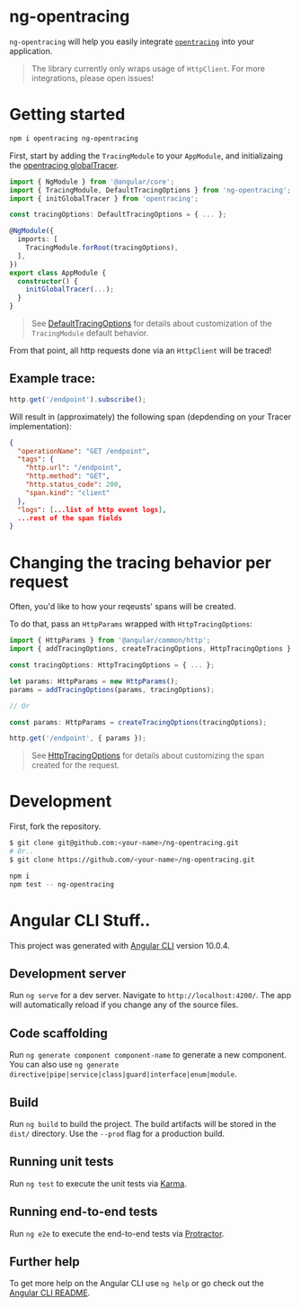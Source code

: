 # ng-opentracing

`ng-opentracing` will help you easily integrate [`opentracing`](https://opentracing.io/) into your application.

> The library currently only wraps usage of `HttpClient`. For more integrations, please open issues!

# Getting started

```sh
npm i opentracing ng-opentracing
```

First, start by adding the `TracingModule` to your `AppModule`, and initializaing the [opentracing globalTracer](https://github.com/opentracing/opentracing-javascript#global-tracer).

```ts
import { NgModule } from '@angular/core';
import { TracingModule, DefaultTracingOptions } from 'ng-opentracing';
import { initGlobalTracer } from 'opentracing';

const tracingOptions: DefaultTracingOptions = { ... };

@NgModule({
  imports: [
    TracingModule.forRoot(tracingOptions),
  ],
})
export class AppModule {
  constructor() {
    initGlobalTracer(...);
  }
}
```

> See [DefaultTracingOptions](projects/ng-opentracing/src/lib/default-options.ts) for details about customization of the `TracingModule` default behavior.

From that point, all http requests done via an `HttpClient` will be traced!

## Example trace:

```ts
http.get('/endpoint').subscribe();
```

Will result in (approximately) the following span (depdending on your Tracer implementation):

```json
{
  "operationName": "GET /endpoint",
  "tags": {
    "http.url": "/endpoint",
    "http.method": "GET",
    "http.status_code": 200,
    "span.kind": "client"
  },
  "logs": [...list of http event logs],
  ...rest of the span fields
}
```

# Changing the tracing behavior per request

Often, you'd like to how your reqeusts' spans will be created.

To do that, pass an `HttpParams` wrapped with `HttpTracingOptions`:

```ts
import { HttpParams } from '@angular/common/http';
import { addTracingOptions, createTracingOptions, HttpTracingOptions } from 'ng-opentracing';

const tracingOptions: HttpTracingOptions = { ... };

let params: HttpParams = new HttpParams();
params = addTracingOptions(params, tracingOptions);

// Or

const params: HttpParams = createTracingOptions(tracingOptions);

http.get('/endpoint', { params });
```

> See [HttpTracingOptions](projects/ng-opentracing/src/lib/request-options.ts) for details about customizing the span created for the request.

# Development

First, fork the repository.

```sh
$ git clone git@github.com:<your-name>/ng-opentracing.git
# Or..
$ git clone https://github.com/<your-name>/ng-opentracing.git

npm i
npm test -- ng-opentracing
```

# Angular CLI Stuff..

This project was generated with [Angular CLI](https://github.com/angular/angular-cli) version 10.0.4.

## Development server

Run `ng serve` for a dev server. Navigate to `http://localhost:4200/`. The app will automatically reload if you change any of the source files.

## Code scaffolding

Run `ng generate component component-name` to generate a new component. You can also use `ng generate directive|pipe|service|class|guard|interface|enum|module`.

## Build

Run `ng build` to build the project. The build artifacts will be stored in the `dist/` directory. Use the `--prod` flag for a production build.

## Running unit tests

Run `ng test` to execute the unit tests via [Karma](https://karma-runner.github.io).

## Running end-to-end tests

Run `ng e2e` to execute the end-to-end tests via [Protractor](http://www.protractortest.org/).

## Further help

To get more help on the Angular CLI use `ng help` or go check out the [Angular CLI README](https://github.com/angular/angular-cli/blob/master/README.md).

